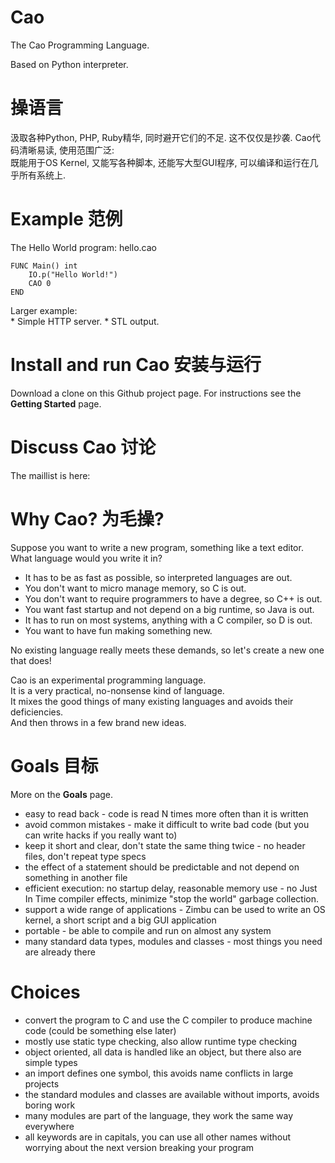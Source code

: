 Cao
===

The Cao Programming Language.

Based on Python interpreter.   
   
操语言
=====
   
汲取各种Python, PHP, Ruby精华, 同时避开它们的不足.  这不仅仅是抄袭.
Cao代码清晰易读, 使用范围广泛:   
既能用于OS Kernel, 又能写各种脚本, 还能写大型GUI程序, 可以编译和运行在几乎所有系统上.

Example 范例
=======
The Hello World program: hello.cao

    FUNC Main() int
        IO.p("Hello World!")
        CAO 0
    END
    
Larger example:   
    * Simple HTTP server.
    * STL output.
    
Install and run Cao 安装与运行
===================
Download a clone on this Github project page.
For instructions see the **Getting Started** page.

Discuss Cao 讨论
===============
The maillist is here: 

Why Cao? 为毛操?
===============
Suppose you want to write a new program, something like a text editor. 
What language would you write it in?

* It has to be as fast as possible, so interpreted languages are out.
* You don't want to micro manage memory, so C is out.
* You don't want to require programmers to have a degree, so C++ is out.
* You want fast startup and not depend on a big runtime, so Java is out.
* It has to run on most systems, anything with a C compiler, so D is out.
* You want to have fun making something new.

No existing language really meets these demands, so let's create a new one that does!

Cao is an experimental programming language.  
It is a very practical, no-nonsense kind of language.  
It mixes the good things of many existing languages and avoids their deficiencies.  
And then throws in a few brand new ideas.   

Goals 目标
=========
More on the **Goals** page.

* easy to read back - code is read N times more often than it is written
* avoid common mistakes - make it difficult to write bad code (but you can write hacks if you really want to)
* keep it short and clear, don't state the same thing twice - no header files, don't repeat type specs
* the effect of a statement should be predictable and not depend on something in another file
* efficient execution: no startup delay, reasonable memory use - no Just In Time compiler effects, minimize "stop the world" garbage collection.
* support a wide range of applications - Zimbu can be used to write an OS kernel, a short script and a big GUI application
* portable - be able to compile and run on almost any system
* many standard data types, modules and classes - most things you need are already there
    
Choices
=======
* convert the program to C and use the C compiler to produce machine code (could be something else later)
* mostly use static type checking, also allow runtime type checking
* object oriented, all data is handled like an object, but there also are simple types
* an import defines one symbol, this avoids name conflicts in large projects
* the standard modules and classes are available without imports, avoids boring work
* many modules are part of the language, they work the same way everywhere
* all keywords are in capitals, you can use all other names without worrying about the next version breaking your program